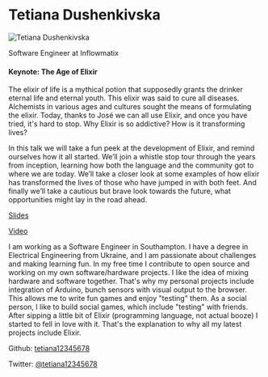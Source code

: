 # Tetiana Dushenkivska

![Tetiana Dushenkivska](http://s3.amazonaws.com/esl-conf-stg/media/files/000/000/488/thumbnail/Tetiana_Dushenkivska.jpg?1474385417)

Software Engineer at Inflowmatix

#### Keynote: The Age of Elixir

The elixir of life is a mythical potion that supposedly grants the drinker eternal life and eternal youth. This elixir was said to cure all diseases. Alchemists in various ages and cultures sought the means of formulating the elixir. Today, thanks to José we can all use Elixir, and once you have tried, it's hard to stop. Why Elixir is so addictive? How is it transforming lives?  
  
In this talk we will take a fun peek at the development of Elixir, and remind ourselves how it all started. We’ll join a whistle stop tour through the years from inception, learning how both the language and the community got to where we are today. We’ll take a closer look at some examples of how elixir has transformed the lives of those who have jumped in with both feet. And finally we’ll take a cautious but brave look towards the future, what opportunities might lay in the road ahead.

[Slides](https://speakerd.s3.amazonaws.com/presentations/0af58bdd83bf445c83a6427891737669/elixir_conf_eu_2017_keynote.pdf)

[Video](https://youtu.be/79uZENO4OwA?list=PLWbHc_FXPo2jV6N5XEjbUQe2GkYcRkZdD)

I am working as a Software Engineer in Southampton. I have a degree in Electrical Engineering from Ukraine, and I am passionate about challenges and making learning fun. In my free time I contribute to open source and working on my own software/hardware projects. I like the idea of mixing hardware and software together. That's why my personal projects include integration of Arduino, bunch sensors with visual output to the browser. This allows me to write fun games and enjoy "testing" them. As a social person, I like to build social games, which include "testing" with friends. After sipping a little bit of Elixir (programming language, not actual booze) I started to fell in love with it. That's the explanation to why all my latest projects include Elixir.

Github: [tetiana12345678](https://github.com/tetiana12345678)

Twitter: [@tetiana12345678](https://twitter.com/tetiana12345678)

